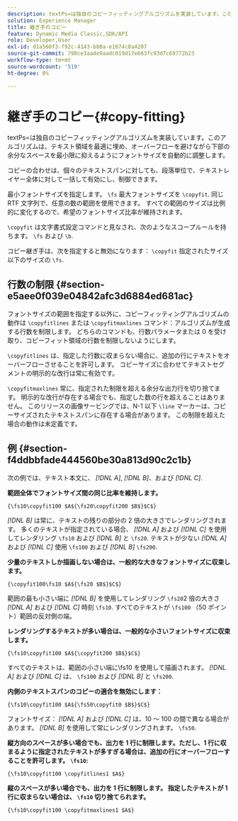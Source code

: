 ```yaml
---
description: textPs=は独自のコピーフィッティングアルゴリズムを実装しています。このアルゴリズムは、テキスト領域を最適に埋め、オーバーフローを避けながら下部の余分なスペースを最小限に抑えるようにフォントサイズを自動的に調整します。
solution: Experience Manager
title: 継ぎ手のコピー
feature: Dynamic Media Classic,SDK/API
role: Developer,User
exl-id: d1a560f3-f92c-4143-b80a-e1674c8a4207
source-git-commit: 790ce3aa4e9aadc019d17e663fc93d7c69772b23
workflow-type: tm+mt
source-wordcount: '519'
ht-degree: 0%

---
```


# 継ぎ手のコピー{#copy-fitting}

textPs=は独自のコピーフィッティングアルゴリズムを実装しています。このアルゴリズムは、テキスト領域を最適に埋め、オーバーフローを避けながら下部の余分なスペースを最小限に抑えるようにフォントサイズを自動的に調整します。

コピーの合わせは、個々のテキストスパンに対しても、段落単位で、テキストレイヤー全体に対して一括して有効にし、制御できます。

最小フォントサイズを指定します。 `\fs` 最大フォントサイズを `\copyfit`. 同じ RTF 文字列で、任意の数の範囲を使用できます。 すべての範囲のサイズは比例的に変化するので、希望のフォントサイズ比率が維持されます。

`\copyfit` は文字書式設定コマンドと見なされ、次のようなスコープルールを持ちます。 `\fs` および `\b`.

コピー継ぎ手は、次を指定すると無効になります： `\copyfit` 指定されたサイズ以下のサイズの `\fs`.

## 行数の制限 {#section-e5aee0f039e04842afc3d6884ed681ac}

フォントサイズの範囲を指定する以外に、コピーフィッティングアルゴリズムの動作は `\copyfitlines` または `\copyfitmaxlines` コマンド：アルゴリズムが生成する行数を制限します。 どちらのコマンドも、行数パラメータまたは 0 を受け取り、コピーフィット領域の行数を制限しないようにします。

`\copyfitlines` は、指定した行数に収まらない場合に、追加の行にテキストをオーバーフローさせることを許可します。 コピーサイズに合わせてテキストセグメントの明示的な改行は常に有効です。

`\copyfitmaxlines` 常に、指定された制限を超える余分な出力行を切り捨てます。 明示的な改行が存在する場合でも、指定した数の行を超えることはありません。 このリリースの画像サービングでは、N-1 以下 `\line` マーカーは、コピーサイズされたテキストスパンに存在する場合があります。 この制限を超えた場合の動作は未定義です。

## 例 {#section-f4ddbbfade444560be30a813d90c2c1b}

次の例では、テキスト本文に、 *[!DNL $A$]*, *[!DNL $B$]*、および *[!DNL $C$]*.

**範囲全体でフォントサイズ間の同じ比率を維持します。**

`{\fs10\copyfit100 $A${\fs20\copyfit200 $B$}$C$}`

*[!DNL $B$]* は常に、テキストの残りの部分の 2 倍の大きさでレンダリングされます。 多くのテキストが指定されている場合、 *[!DNL $A$]* および *[!DNL $C$]* を使用してレンダリング `\fs10` および *[!DNL $B$]* と `\fs20`. テキストが少ない *[!DNL $A$]* および *[!DNL $C$]* 使用 `\fs100` および *[!DNL $B$]* `\fs200`.

**少量のテキストしか描画しない場合は、一般的な大きなフォントサイズに収束します。**

`{\copyfit100\fs10 $A${\fs20 $B$}$C$}`

範囲の最も小さい端に *[!DNL $B$]* を使用してレンダリング `\fs20`2 倍の大きさ *[!DNL $A$]* および *[!DNL $C$]* 時刻 `\fs10`. すべてのテキストが `\fs100` （50 ポイント）範囲の反対側の端。

**レンダリングするテキストが多い場合は、一般的な小さいフォントサイズに収束します。**

`{\fs10\copyfit100 $A${\copyfit200 $B$}$C$}`

すべてのテキストは、範囲の小さい端に\fs10 を使用して描画されます。 *[!DNL $A$]* および *[!DNL $C$]* は、 `\fs100` および *[!DNL $B$]* と `\fs200`.

**内側のテキストスパンのコピーの適合を無効にします：**

`{\fs10\copyfit100 $A${\fs50\copyfit0 $B$}$C$}`

フォントサイズ： *[!DNL $A$]* および *[!DNL $C$]* は、10 ～ 100 の間で異なる場合があります。 *[!DNL $B$]* を使用して常にレンダリングされます。 `\fs50`.

**縦方向のスペースが多い場合でも、出力を 1 行に制限します。ただし、1 行に収まるように指定されたテキストが多すぎる場合は、追加の行にオーバーフローすることを許可します。 `\fs10`:**

`{\fs10\copyfit100 \copyfitlines1 $A$}`

**縦のスペースが多い場合でも、出力を 1 行に制限します。 指定したテキストが 1 行に収まらない場合は、 `\fs10` 切り捨てられます。**

`{\fs10\copyfit100 \copyfitmaxlines1 $A$}`
